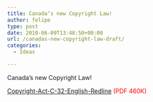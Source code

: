 ```yaml
---
title: Canada’s new Copyright Law!
author: felipe
type: post
date: 2010-06-09T13:48:50+00:00
url: /canadas-new-copyright-law-draft/
categories:
  - Ideas

---
```

Canada&#8217;s new Copyright Law!

[Copyright-Act-C-32-English-Redline][1] <span style="color: #ff0000;">(PDF 460K)</span>

 [1]: http://www.felipe.com.au/blog/wp-content/uploads/2010/06/Copyright-Act-C-32-English-Redline.pdf